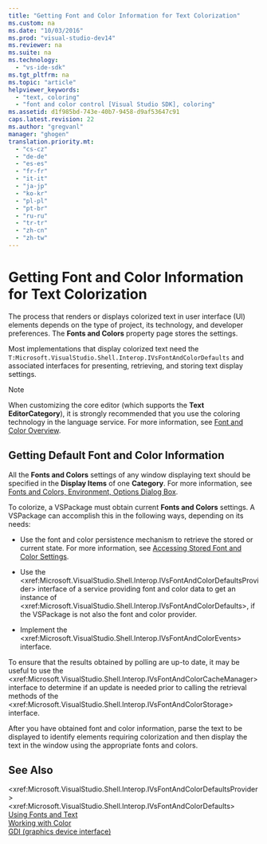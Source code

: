 ```yaml
---
title: "Getting Font and Color Information for Text Colorization"
ms.custom: na
ms.date: "10/03/2016"
ms.prod: "visual-studio-dev14"
ms.reviewer: na
ms.suite: na
ms.technology: 
  - "vs-ide-sdk"
ms.tgt_pltfrm: na
ms.topic: "article"
helpviewer_keywords: 
  - "text, coloring"
  - "font and color control [Visual Studio SDK], coloring"
ms.assetid: d1f985bd-743e-40b7-9458-d9af53647c91
caps.latest.revision: 22
ms.author: "gregvanl"
manager: "ghogen"
translation.priority.mt: 
  - "cs-cz"
  - "de-de"
  - "es-es"
  - "fr-fr"
  - "it-it"
  - "ja-jp"
  - "ko-kr"
  - "pl-pl"
  - "pt-br"
  - "ru-ru"
  - "tr-tr"
  - "zh-cn"
  - "zh-tw"
---
```

# Getting Font and Color Information for Text Colorization
The process that renders or displays colorized text in user interface (UI) elements depends on the type of project, its technology, and developer preferences. The **Fonts and Colors** property page stores the settings.  
  
 Most implementations that display colorized text need the `T:Microsoft.VisualStudio.Shell.Interop.IVsFontAndColorDefaults` and associated interfaces for presenting, retrieving, and storing text display settings.  
  
> [!NOTE]
>  When customizing the core editor (which supports the **Text EditorCategory**), it is strongly recommended that you use the coloring technology in the language service. For more information, see [Font and Color Overview](../extensibility/font-and-color-overview.md).  
  
## Getting Default Font and Color Information  
 All the **Fonts and Colors** settings of any window displaying text should be specified in the **Display Items** of one **Category**. For more information, see [Fonts and Colors, Environment, Options Dialog Box](../reference/fonts-and-colors--environment--options-dialog-box.md).  
  
 To colorize, a VSPackage must obtain current **Fonts and Colors** settings. A VSPackage can accomplish this in the following ways, depending on its needs:  
  
-   Use the font and color persistence mechanism to retrieve the stored or current state. For more information, see [Accessing Stored Font and Color Settings](../extensibility/accessing-stored-font-and-color-settings.md).  
  
-   Use the \<xref:Microsoft.VisualStudio.Shell.Interop.IVsFontAndColorDefaultsProvider> interface of a service providing font and color data to get an instance of \<xref:Microsoft.VisualStudio.Shell.Interop.IVsFontAndColorDefaults>, if the VSPackage is not also the font and color provider.  
  
-   Implement the \<xref:Microsoft.VisualStudio.Shell.Interop.IVsFontAndColorEvents> interface.  
  
 To ensure that the results obtained by polling are up-to date, it may be useful to use the \<xref:Microsoft.VisualStudio.Shell.Interop.IVsFontAndColorCacheManager> interface to determine if an update is needed prior to calling the retrieval methods of the \<xref:Microsoft.VisualStudio.Shell.Interop.IVsFontAndColorStorage> interface.  
  
 After you have obtained font and color information, parse the text to be displayed to identify elements requiring colorization and then display the text in the window using the appropriate fonts and colors.  
  
## See Also  
 \<xref:Microsoft.VisualStudio.Shell.Interop.IVsFontAndColorDefaultsProvider>   
 \<xref:Microsoft.VisualStudio.Shell.Interop.IVsFontAndColorDefaults>   
 [Using Fonts and Text](../Topic/Using%20Fonts%20and%20Text.md)   
 [Working with Color](../Topic/Working%20with%20Color%20\(Image%20Editor%20for%20Icons\).md)   
 [GDI (graphics device interface)](assetId:///7e1d4540-bb2e-4257-8eee-eee376acba83)